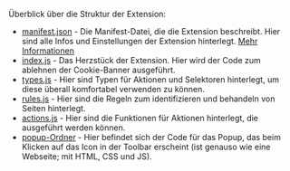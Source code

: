 Überblick über die Struktur der Extension:
* [manifest.json](src/manifest.json) - Die Manifest-Datei, die die Extension beschreibt. Hier sind alle Infos und Einstellungen der Extension hinterlegt. [Mehr Informationen](https://developer.mozilla.org/en-US/docs/Mozilla/Add-ons/WebExtensions/manifest.json)
* [index.js](src/index.js) - Das Herzstück der Extension. Hier wird der Code zum ablehnen der Cookie-Banner ausgeführt.
* [types.js](src/types.js) - Hier sind Typen für Aktionen und Selektoren hinterlegt, um diese überall komfortabel verwenden zu können.
* [rules.js](src/rules.js) - Hier sind die Regeln zum identifizieren und behandeln von Seiten hinterlegt.
* [actions.js](src/actions.js) - Hier sind die Funktionen für Aktionen hinterlegt, die ausgeführt werden können.
* [popup-Ordner](src/popup) - Hier befindet sich der Code für das Popup, das beim Klicken auf das Icon in der Toolbar erscheint (ist genauso wie eine Webseite; mit HTML, CSS und JS).
